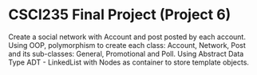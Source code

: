 # CSCI235 Final Project (Project 6)

Create a social network with Account and post posted by each account. Using OOP, polymorphism to create each class: Account, Network, Post and its sub-classes: General, Promotional and Poll. Using Abstract Data Type ADT - LinkedList with Nodes as container to store template objects. 
